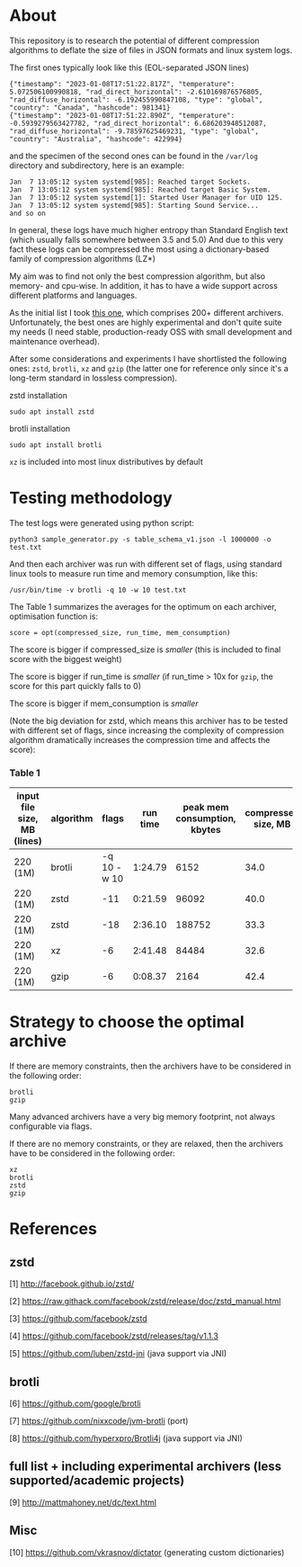 # About

This repository is to research the potential of different compression algorithms to deflate the size of files 
in JSON formats and linux system logs.

The first ones typically look like this (EOL-separated JSON lines)
```shell
{"timestamp": "2023-01-08T17:51:22.817Z", "temperature": 5.072506100990818, "rad_direct_horizontal": -2.610169876576805, "rad_diffuse_horizontal": -6.192455990847108, "type": "global", "country": "Canada", "hashcode": 981341}
{"timestamp": "2023-01-08T17:51:22.890Z", "temperature": -0.5939279563427782, "rad_direct_horizontal": 6.686203948512087, "rad_diffuse_horizontal": -9.78597625469231, "type": "global", "country": "Australia", "hashcode": 422994}
```

and the specimen of the second ones can be found in the `/var/log` directory and subdirectory, here is an example:

```shell
Jan  7 13:05:12 system systemd[985]: Reached target Sockets.
Jan  7 13:05:12 system systemd[985]: Reached target Basic System.
Jan  7 13:05:12 system systemd[1]: Started User Manager for UID 125.
Jan  7 13:05:12 system systemd[985]: Starting Sound Service...
and so on
```

In general, these logs have much higher entropy than Standard English text (which usually falls somewhere between 3.5 and 5.0)
And due to this very fact these logs can be compressed the most using a dictionary-based family of compression algorithms (LZ*)

My aim was to find not only the best compression algorithm, but also memory- and cpu-wise. In addition, it has to have
a wide support across different platforms and languages. 

As the initial list I took [this one](http://mattmahoney.net/dc/text.html),
which comprises 200+ different archivers. Unfortunately, the best ones are highly experimental and don't quite suite my needs
(I need stable, production-ready OSS with small development and maintenance overhead).

After some considerations and experiments I have shortlisted the following ones: `zstd`, `brotli`, `xz` and `gzip` 
(the latter one for reference only since it's a long-term standard in lossless compression).

zstd installation

```shell
sudo apt install zstd
```
brotli installation

```shell
sudo apt install brotli
```

`xz` is included into most linux distributives by default

# Testing methodology

The test logs were generated using python script:

```shell
python3 sample_generator.py -s table_schema_v1.json -l 1000000 -o test.txt
```

And then each archiver was run with different set of flags, using standard linux tools to measure run time and memory 
consumption, like this:

```shell
/usr/bin/time -v brotli -q 10 -w 10 test.txt
```

The Table 1 summarizes the averages for the optimum on each archiver, optimisation function is:

```shell
score = opt(compressed_size, run_time, mem_consumption)
```

The score is bigger if compressed_size is _smaller_ (this is included to final score with the biggest weight)

The score is bigger if run_time is _smaller_ (if run_time > 10x for `gzip`, the score for this part quickly falls to 0)

The score is bigger if mem_consumption is _smaller_

(Note the big deviation for zstd, which means this archiver has to be tested with different set of flags, since increasing
the complexity of compression algorithm dramatically increases the compression time and affects the score):

### Table 1

| input file size, MB (lines) | algorithm | flags       | run time  | peak mem consumption, kbytes | compressed size, MB |
|-----------------------------|-----------|-------------|-----------|------------------------------|---------------------|
| 220 (1M)                    | brotli    | -q 10 -w 10 | 1:24.79   | 6152                         | 34.0                |
| 220 (1M)                    | zstd      | -11         | 0:21.59   | 96092                        | 40.0                |
| 220 (1M)                    | zstd      | -18         | 2:36.10   | 188752                       | 33.3                |
| 220 (1M)                    | xz        | -6          | 2:41.48   | 84484                        | 32.6                |
| 220 (1M)                    | gzip      | -6          | 0:08.37   | 2164                         | 42.4                |

# Strategy to choose the optimal archive

If there are memory constraints, then the archivers have to be considered in the following order:

```shell
brotli
gzip
```

Many advanced archivers have a very big memory footprint, not always configurable via flags.

If there are no memory constraints, or they are relaxed, then the archivers have to be considered in the following order:

```shell
xz
brotli
zstd
gzip
```

# References

## zstd

[1] http://facebook.github.io/zstd/

[2] https://raw.githack.com/facebook/zstd/release/doc/zstd_manual.html

[3] https://github.com/facebook/zstd

[4] https://github.com/facebook/zstd/releases/tag/v1.1.3

[5] https://github.com/luben/zstd-jni (java support via JNI)

## brotli

[6] https://github.com/google/brotli

[7] https://github.com/nixxcode/jvm-brotli (port)

[8] https://github.com/hyperxpro/Brotli4j (java support via JNI)

## full list + including experimental archivers (less supported/academic projects)

[9] http://mattmahoney.net/dc/text.html

## Misc

[10] https://github.com/vkrasnov/dictator (generating custom dictionaries)



